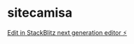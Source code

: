 # sitecamisa

[Edit in StackBlitz next generation editor ⚡️](https://stackblitz.com/~/github.com/wallaceliins1/sitecamisa)